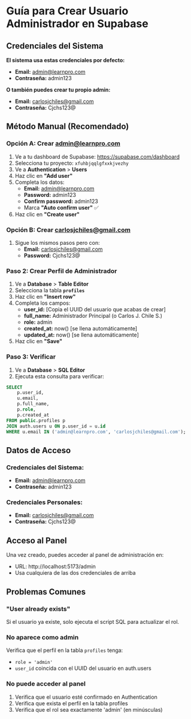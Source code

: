 # Guía para Crear Usuario Administrador en Supabase

## Credenciales del Sistema

**El sistema usa estas credenciales por defecto:**
- **Email:** admin@learnpro.com
- **Contraseña:** admin123

**O también puedes crear tu propio admin:**
- **Email:** carlosjchiles@gmail.com
- **Contraseña:** Cjchs123@

## Método Manual (Recomendado)

### Opción A: Crear admin@learnpro.com

1. Ve a tu dashboard de Supabase: https://supabase.com/dashboard
2. Selecciona tu proyecto: `xfuhbjqqlgfxxkjvezhy`
3. Ve a **Authentication** > **Users**
4. Haz clic en **"Add user"**
5. Completa los datos:
   - **Email:** admin@learnpro.com
   - **Password:** admin123
   - **Confirm password:** admin123
   - Marca **"Auto confirm user"** ✅
6. Haz clic en **"Create user"**

### Opción B: Crear carlosjchiles@gmail.com

1. Sigue los mismos pasos pero con:
   - **Email:** carlosjchiles@gmail.com
   - **Password:** Cjchs123@

### Paso 2: Crear Perfil de Administrador

1. Ve a **Database** > **Table Editor**
2. Selecciona la tabla **`profiles`**
3. Haz clic en **"Insert row"**
4. Completa los campos:
   - **user_id:** [Copia el UUID del usuario que acabas de crear]
   - **full_name:** Administrador Principal (o Carlos J. Chile S.)
   - **role:** admin
   - **created_at:** now() [se llena automáticamente]
   - **updated_at:** now() [se llena automáticamente]
5. Haz clic en **"Save"**

### Paso 3: Verificar

1. Ve a **Database** > **SQL Editor**
2. Ejecuta esta consulta para verificar:

```sql
SELECT 
    p.user_id,
    u.email,
    p.full_name,
    p.role,
    p.created_at
FROM public.profiles p
JOIN auth.users u ON p.user_id = u.id
WHERE u.email IN ('admin@learnpro.com', 'carlosjchiles@gmail.com');
```

## Datos de Acceso

### Credenciales del Sistema:
- **Email:** admin@learnpro.com
- **Contraseña:** admin123

### Credenciales Personales:
- **Email:** carlosjchiles@gmail.com
- **Contraseña:** Cjchs123@

## Acceso al Panel

Una vez creado, puedes acceder al panel de administración en:
- URL: http://localhost:5173/admin
- Usa cualquiera de las dos credenciales de arriba

## Problemas Comunes

### "User already exists"
Si el usuario ya existe, solo ejecuta el script SQL para actualizar el rol.

### No aparece como admin
Verifica que el perfil en la tabla `profiles` tenga:
- `role = 'admin'`
- `user_id` coincida con el UUID del usuario en auth.users

### No puede acceder al panel
1. Verifica que el usuario esté confirmado en Authentication
2. Verifica que exista el perfil en la tabla profiles
3. Verifica que el rol sea exactamente 'admin' (en minúsculas)
